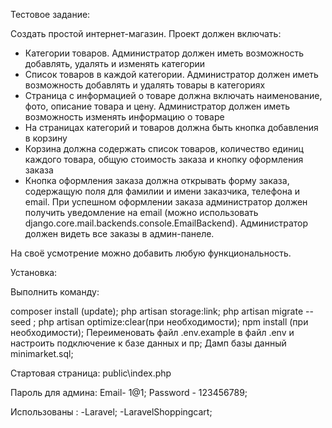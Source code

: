 Тестовое задание:

Создать простой интернет-магазин. Проект должен включать:

- Категории товаров. Администратор должен иметь возможность добавлять, удалять и изменять категории
- Список товаров в каждой категории. Администратор должен иметь возможность добавлять и удалять товары в категориях
- Страница с информацией о товаре должна включать наименование, фото, описание товара и цену. Администратор должен иметь возможность изменять информацию о товаре
- На страницах категорий и товаров должна быть кнопка добавления в корзину
- Корзина должна содержать список товаров, количество единиц каждого товара, общую стоимость заказа и кнопку оформления заказа
- Кнопка оформления заказа должна открывать форму заказа, содержащую поля для фамилии и имени заказчика, телефона и email. При успешном оформлении заказа администратор должен получить уведомление на email (можно использовать django.core.mail.backends.console.EmailBackend). Администратор должен видеть все заказы в админ-панеле.

На своё усмотрение можно добавить любую функциональность.

Установка:

Выполнить команду: 

composer install (update);
php artisan storage:link;
php artisan migrate --seed ;
php artisan optimize:clear(при необходимости);
npm install (при необходимости);
Переименовать файл .env.example в файл .env и настроить подключение к базе данных и пр;
Дамп базы данный minimarket.sql;

Стартовая страница:
public\index.php


Пароль для админа:
Email- 1@1;
Password - 123456789;

Использованы :
-Laravel;
-LaravelShoppingcart;


